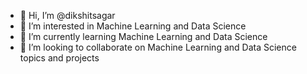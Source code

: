 - 👋 Hi, I’m @dikshitsagar
- 👀 I’m interested in Machine Learning and Data Science
- 🌱 I’m currently learning Machine Learning and Data Science
- 💞️ I’m looking to collaborate on Machine Learning and Data Science topics and projects

